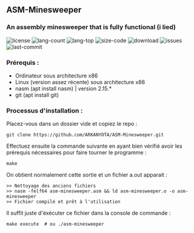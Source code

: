 ## ASM-Minesweeper
### An assembly minesweeper that is fully functional (i lied)


<img src="https://img.shields.io/github/license/arkanyota/ASM-Minesweeper" alt="license" />   <img src="https://img.shields.io/github/languages/count/arkanyota/asm-minesweeper" alt="lang-count" />   <img src="https://img.shields.io/github/languages/top/arkanyota/asm-minesweeper" alt="lang-top" />   <img src="https://img.shields.io/github/languages/code-size/arkanyota/asm-minesweeper" alt="size-code" />   <img src="https://img.shields.io/github/downloads/arkanyota/asm-minesweeper/total" alt="download" />
<img src="https://img.shields.io/github/issues/arkanyota/asm-minesweeper" alt="issues" />   <img src="https://img.shields.io/github/last-commit/arkanyota/asm-minesweeper" alt="last-commit" />

<!--https://shields.io/category/issue-tracking-->

### Prérequis :

- Ordinateur sous architecture x86
- Linux (version assez récente) sous architecture x86
- nasm (apt install nasm) | version 2.15.*
- git (apt install git)


### Processus d'installation :

Placez-vous dans un dossier vide et copiez le repo :

```
git clone https://github.com/ARKANYOTA/ASM-Minesweeper.git
```

Effectuez ensuite la commande suivante en ayant bien vérifié avoir les prérequis nécessaires pour faire tourner le programme :
```
make
```

On obtient normalement cette sortie et un fichier a.out apparait :

```
>> Nettoyage des anciens fichiers
>> nasm -felf64 asm-minesweeper.asm && ld asm-minesweeper.o -o asm-minesweeper
>> Fichier compilé et prêt à l'utilisation
```

Il suffit juste d'éxécuter ce fichier dans la console de commande :

```
make execute  # ou ./asm-minesweeper
```

